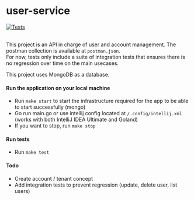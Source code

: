 
# user-service
[![Tests](https://github.com/thomas-bousquet/user-service/actions/workflows/main.yml/badge.svg)](https://github.com/thomas-bousquet/user-service/actions/workflows/main.yml)
<br>
<br>


This project is an API in charge of user and account management. The postman collection is available at `postman.json`.<br>
For now, tests only include a suite of integration tests that ensures there is no regression over time on the main usecases. 

This project uses MongoDB as a database.

#### Run the application on your local machine

- Run `make start` to start the infrastructure required for the app to be able to start successfully (mongo)
- Go run main.go or use intellij config located at `/.config/intellij.xml` (works with both IntelliJ IDEA Ultimate and Goland)
- If you want to stop, run `make stop`

#### Run tests
- Run `make test`

#### Todo
- Create account / tenant concept
- Add integration tests to prevent regression (update, delete user, list users)